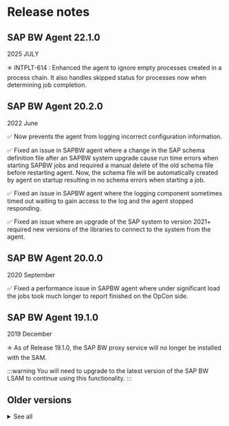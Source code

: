 # Release notes

## SAP BW Agent 22.1.0

2025 JULY

:eight_spoked_asterisk: INTPLT-614 : Enhanced the agent to ignore empty processes created in a process chain. It also handles skipped status for processes now when determining job completion.

## SAP BW Agent 20.2.0

2022 June

:white_check_mark: Now prevents the agent from logging incorrect configuration information.

:white_check_mark: Fixed an issue in SAPBW agent where a change in the SAP schema definition file after an SAPBW system upgrade cause run time errors when starting SAPBW jobs and required a manual delete of the old schema file before restarting agent. Now, the schema file will be automatically created by agent on startup resulting in no schema errors when starting a job.

:white_check_mark: Fixed an issue in SAPBW agent where the logging component sometimes timed out waiting to gain access to the log and the agent stopped responding.

:white_check_mark: Fixed an issue where an upgrade of the SAP system to version 2021+ required new versions of the libraries to connect to the system from the agent.

## SAP BW Agent 20.0.0

2020 September

:white_check_mark: Fixed a performance issue in SAPBW agent where under significant load the jobs took much longer to report finished on the OpCon side.

## SAP BW Agent 19.1.0

2019 December

:eight_spoked_asterisk: As of Release 19.1.0, the SAP BW proxy service will no longer be installed with the SAM.

:::warning
You will need to upgrade to the latest version of the SAP BW LSAM to continue using this functionality.
:::

## Older versions

<details>
<summary>See all</summary>
<br />

#### SAP BW Agent 18.2.0

2018 September

:eight_spoked_asterisk: Added support in the SAP BW LSAM to re-attempt job start in case of failure during the job start attempt. Additionally, updated the INI file with two new Process Options parameters, JobStartRetryAttempts and JobStartRetryInterval, to support this feature.

:white_check_mark: Fixed an issue where if the connection to SAP became hung when attempting to start an SAP BW job, the LSAM re-attempted the job start, eventually causing the job to run multiple times on the SAP system. The LSAM has been updated to not re-attempt job start if the connection becomes hung and to instead fail with the new Exit Code 70008 (Job Start Failed due to hung SAP connection).

#### SAP BW Agent 18.1.2

2018 September

:white_check_mark: Fixed an issue where if the connection to SAP became hung when attempting to start an SAP BW job, the LSAM re-attempted the job start, eventually causing the job to run multiple times on the SAP system. The LSAM has been updated to not re-attempt job start if the connection becomes hung and to instead fail with the new Exit Code 70008 (Job Start Failed due to hung SAP connection).

:white_check_mark: Added support in the SAP BW LSAM to re-attempt job start in case of failure during the job start attempt. Additionally, updated the INI file with two new Process Options parameters, JobStartRetryAttempts and JobStartRetryInterval, to support this feature.

#### SAP BW Agent 18.1.0

2018 June

:white_check_mark: Fixed an issue with the SAP BW LSAM where an SAP BI OpCon job launches a BI process chain and returns a status of 'success' even before the process chain is actually completed in SAP BI.

#### SAP BW Agent 17.1.0

2017 September

:white_check_mark: Fixed an issue where the SAP BW machine lost communication after a job was submitted.

:white_check_mark: Fixed an issue where the reporting of child process statuses to OpCon would take a long time, causing delays in SAP workflows.

#### SAP BW Agent 16.1.0

2016 September

:eight_spoked_asterisk: As of 16.1, the SAP BW LSAM is now a 64-bit version that will be installed as a new product, and it does not upgrade the 32-bit version. Customers can uninstall the existing 32-bit version before installing the new 64-bit version, or install the 64-bit version to a new location and the existing 32-bit version will not be affected.

:eight_spoked_asterisk: Added two new fields to the Advanced Machine Properties for all SAP machines. The R3Name and Group fields allow users to define connection information to the SAP load balancing server.

:white_check_mark: Fixed an issue where the SAP BW LSAM would crash while attempting to start inactive Process Chains.

#### SAP BW Agent 16.0.0

2016 June

:eight_spoked_asterisk: Updated the INI file with two new SAP System Settings parameters, R3Name and Group, to support SAP server groups.

</details>
